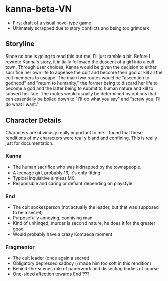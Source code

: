 # kanna-beta-VN
- First draft of a visual novel type game
- Ultimately scrapped due to story conflicts and being too grimdark

## Storyline

Since no one is going to read this but me, I'll just ramble a bit. Before I rewrote Kanna's story, it initially followed the descent of a girl into a cult town.
Through user choices, Kanna would be given the decision to either sacrifice her own life to appease the cult and become their god or kill all the cult members to escape.
The main two routes would be "ascention to godhood" and "return to humanity," the former being to discard her life to become a god and the latter being to 
submit to human nature and kill to subvert her fate. The routes would usually be determined by options that can essentially be boiled down to 
"I'll do what you say" and "screw you, I'll do what I want."

## Character Details
Characters are obviously really important to me. I found that these renditions of my characters were really bland and confining. This is really just for documentation.

### Kanna
- The human sacrifice who was kidnapped by the townspeople.
- A teenage girl, probably 16, it's only fitting
- Typical inquisitive aimless MC
- Responsible and caring or defiant depending on playstyle

### End
- The cult spokesperson (not actually the leader, but that was supposed to be a secret)
- Purposefully annoying, conniving man
- Kind of unhinged, murder is second nature, he does it for the greater good
- Would probably have a crazy Komaeda moment

### Fragmentor
- The cult leader (once again a secret)
- Obligatory depressed sadboy (i made him too soft in this rendition)
- Behind-the-scenes role of paperwork and dissecting bodies of course
- One-sided affection towards End ???
